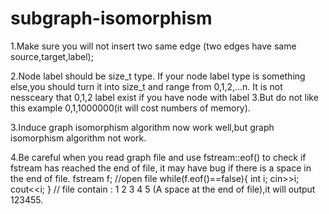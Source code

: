 # subgraph-isomorphism

1.Make sure you will not insert two same edge (two edges have same source,target,label);

2.Node label should be size_t type. If your node label type is something else,you should turn it into size_t and range from 0,1,2,...n. It is not nessceary that  0,1,2 label exist if you have node with label 3.But do not like this example 0,1,1000000(it will cost numbers of memory).

3.Induce graph isomorphism algorithm now work well,but graph isomorphism algorithm not work.

4.Be careful when you read graph file and use  fstream::eof() to check if fstream has reached the end of file, it may have bug if there is a space in the end of file.
fstream f;
//open file
while(f.eof()==false){
	int i;
	cin>>i;
	cout<<i;
}
// file contain  : 1 2 3 4 5  (A space at the end of file),it will output 123455.

